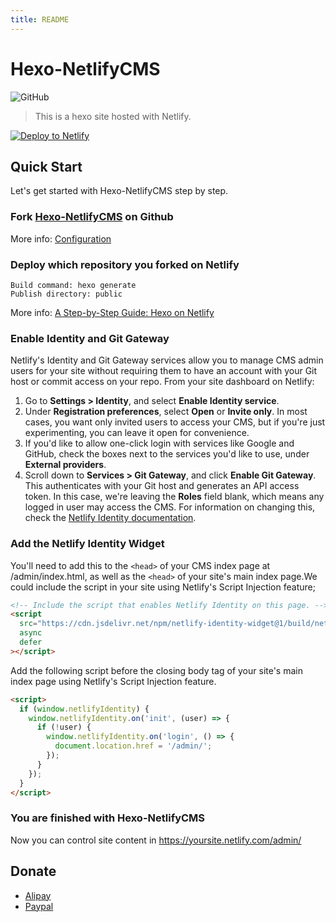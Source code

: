 ```yaml
---
title: README
---
```


# Hexo-NetlifyCMS

![GitHub](https://img.shields.io/github/license/DemoMacro/Hexo-NetlifyCMS)

> This is a hexo site hosted with Netlify.

<!-- Markdown snippet -->

[![Deploy to Netlify](https://www.netlify.com/img/deploy/button.svg)](https://app.netlify.com/start/deploy?repository=https://github.com/DemoMacro/Hexo-NetlifyCMS/)

## Quick Start

Let's get started with Hexo-NetlifyCMS step by step.

### Fork [Hexo-NetlifyCMS](https://github.com/DemoMacro/Hexo-NetlifyCMS) on Github

More info: [Configuration](https://hexo.io/docs/configuration.html)

### Deploy which repository you forked on Netlify

```
Build command: hexo generate
Publish directory: public
```

More info: [A Step-by-Step Guide: Hexo on Netlify](https://www.netlify.com/blog/2015/10/26/a-step-by-step-guide-hexo-on-netlify/)

### Enable Identity and Git Gateway

Netlify's Identity and Git Gateway services allow you to manage CMS admin users for your site without requiring them to have an account with your Git host or commit access on your repo. From your site dashboard on Netlify:

1. Go to **Settings > Identity**, and select **Enable Identity service**.
2. Under **Registration preferences**, select **Open** or **Invite only**. In most cases, you want only invited users to access your CMS, but if you're just experimenting, you can leave it open for convenience.
3. If you'd like to allow one-click login with services like Google and GitHub, check the boxes next to the services you'd like to use, under **External providers**.
4. Scroll down to **Services > Git Gateway**, and click **Enable Git Gateway**. This authenticates with your Git host and generates an API access token. In this case, we're leaving the **Roles** field blank, which means any logged in user may access the CMS. For information on changing this, check the [Netlify Identity documentation](https://www.netlify.com/docs/identity/).

### Add the Netlify Identity Widget

You'll need to add this to the `<head>` of your CMS index page at /admin/index.html, as well as the `<head>` of your site's main index page.We could include the script in your site using Netlify's Script Injection feature;

```html
<!-- Include the script that enables Netlify Identity on this page. -->
<script
  src="https://cdn.jsdelivr.net/npm/netlify-identity-widget@1/build/netlify-identity-widget.min.js"
  async
  defer
></script>
```

Add the following script before the closing body tag of your site's main index page using Netlify's Script Injection feature.

```html
<script>
  if (window.netlifyIdentity) {
    window.netlifyIdentity.on('init', (user) => {
      if (!user) {
        window.netlifyIdentity.on('login', () => {
          document.location.href = '/admin/';
        });
      }
    });
  }
</script>
```

### You are finished with Hexo-NetlifyCMS

Now you can control site content in https://yoursite.netlify.com/admin/

## Donate

- [Alipay](https://qr.alipay.com/fkx06887yqy4k3q5kemidbc)
- [Paypal](https://paypal.me/DemoMacro)
